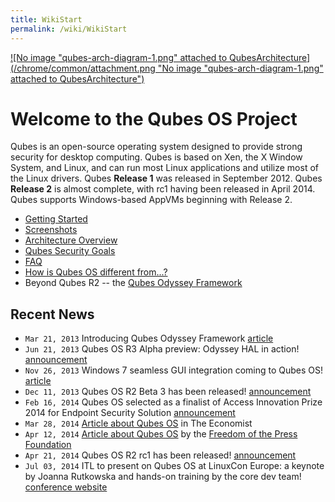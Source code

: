 ```yaml
---
title: WikiStart
permalink: /wiki/WikiStart
---
```


[![No image "qubes-arch-diagram-1.png" attached to QubesArchitecture](/chrome/common/attachment.png "No image "qubes-arch-diagram-1.png" attached to QubesArchitecture")](/wiki/QubesArchitecture)

Welcome to the Qubes OS Project
===============================

Qubes is an open-source operating system designed to provide strong security for desktop computing. Qubes is based on Xen, the X Window System, and Linux, and can run most Linux applications and utilize most of the Linux drivers. Qubes **Release 1** was released in September 2012. Qubes **Release 2** is almost complete, with rc1 having been released in April 2014. Qubes supports Windows-based AppVMs beginning with Release 2.

-   [Getting Started](/wiki/GettingStarted)
-   [Screenshots](/wiki/QubesScreenshots)
-   [Architecture Overview](/wiki/QubesArchitecture)
-   [Qubes Security Goals](/wiki/SecurityGoals)
-   [FAQ](/wiki/UserFaq)
-   [​How is Qubes OS different from...?](http://theinvisiblethings.blogspot.com/2012/09/how-is-qubes-os-different-from.html)
-   Beyond Qubes R2 -- the [​Qubes Odyssey Framework](http://theinvisiblethings.blogspot.com/2013/03/introducing-qubes-odyssey-framework.html)

Recent News
-----------

-   `Mar 21, 2013` Introducing Qubes Odyssey Framework [​article](http://theinvisiblethings.blogspot.com/2013/03/introducing-qubes-odyssey-framework.html)
-   `Jun 21, 2013` Qubes OS R3 Alpha preview: Odyssey HAL in action! [​announcement](http://theinvisiblethings.blogspot.com/2013/06/qubes-os-r3-alpha-preview-odyssey-hal.html)
-   `Nov 26, 2013` Windows 7 seamless GUI integration coming to Qubes OS! [​article](http://theinvisiblethings.blogspot.com/2013/11/windows-7-seamless-gui-integration.html)
-   `Dec 11, 2013` Qubes OS R2 Beta 3 has been released! [​announcement](http://theinvisiblethings.blogspot.com/2013/12/qubes-r2-beta-3-has-been-released.html)
-   `Feb 16, 2014` Qubes OS selected as a finalist of Access Innovation Prize 2014 for Endpoint Security Solution [​announcement](https://www.accessnow.org/blog/2014/02/13/endpoint-security-prize-finalists-announced?utm_content=buffere803e&utm_medium=social&utm_source=twitter.com&utm_campaign=buffer)
-   `Mar 28, 2014` [​Article about Qubes OS](http://www.economist.com/blogs/babbage/2014/03/computer-security) in The Economist
-   `Apr 12, 2014` [​Article about Qubes OS](https://pressfreedomfoundation.org/blog/2014/04/operating-system-can-protect-you-even-if-you-get-hacked) by the [​Freedom of the Press Foundation](https://pressfreedomfoundation.org/about/board)
-   `Apr 21, 2014` Qubes OS R2 rc1 has been released! [​announcement](http://theinvisiblethings.blogspot.com/2014/04/qubes-os-r2-rc1-has-been-released.html)
-   `Jul 03, 2014` ITL to present on Qubes OS at LinuxCon Europe: a keynote by Joanna Rutkowska and hands-on training by the core dev team! [​conference website](http://events.linuxfoundation.org/events/linuxcon-europe)

